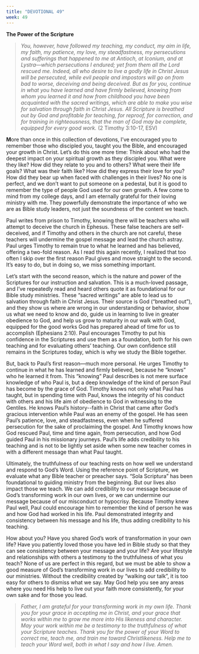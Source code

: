 ```yaml
---
title: "DEVOTIONAL 49"
week: 49
---
```


**The Power of the Scripture**

> *You, however, have followed my teaching, my conduct, my aim in life,
> my faith, my patience, my love, my steadfastness, my persecutions and
> sufferings that happened to me at Antioch, at Iconium, and at
> Lystra—which persecutions I endured; yet from them all the Lord
> rescued me. Indeed, all who desire to live a godly life in Christ
> Jesus will be persecuted, while evil people and impostors will go on
> from bad to worse, deceiving and being deceived. But as for you,
> continue in what you have learned and have firmly believed, knowing
> from whom you learned it and how from childhood you have been
> acquainted with the sacred writings, which are able to make you wise
> for salvation through faith in Christ Jesus. All Scripture is breathed
> out by God and profitable for teaching, for reproof, for correction,
> and for training in righteousness, that the man of God may be
> complete, equipped for every good work.* (2 Timothy 3:10-17, ESV)

**M**ore than once in this collection of devotions, I’ve encouraged you
to remember those who discipled you, taught you the Bible, and
encouraged your growth in Christ. Let’s do this one more time: Think
about who had the deepest impact on your spiritual growth as they
discipled you. What were they like? How did they relate to you and to
others? What were their life goals? What was their faith like? How did
they express their love for you? How did they bear up when faced with
challenges in their lives? No one is perfect, and we don’t want to put
someone on a pedestal, but it is good to remember the type of people God
used for our own growth. A few come to mind from my college days, and I
am eternally grateful for their loving ministry with me. They powerfully
demonstrate the importance of who we are as Bible study leaders, not
just the soundness of the content we teach.

Paul writes from prison to Timothy, knowing there will be teachers who
will attempt to deceive the church in Ephesus. These false teachers are
self-deceived, and if Timothy and others in the church are not careful,
these teachers will undermine the gospel message and lead the church
astray. Paul urges Timothy to remain true to what he learned and has
believed, offering a two-fold reason. As I read this again recently, I
realized that too often I skip over the first reason Paul gives and move
straight to the second. It’s easy to do, but in doing so, we miss
something important.

Let’s start with the second reason, which is the nature and power of the
Scriptures for our instruction and salvation. This is a much-loved
passage, and I’ve repeatedly read and heard others quote it as
foundational for our Bible study ministries. These “sacred writings” are
able to lead us to salvation through faith in Christ Jesus. Their source
is God (“breathed out”), and they show us where are wrong in our
understanding or behavior, show us what we need to know and do, guide us
in learning to live in greater obedience to God, and help us grow to
maturity in our walk with God, equipped for the good works God has
prepared ahead of time for us to accomplish (Ephesians 2:10). Paul
encourages Timothy to put his confidence in the Scriptures and use them
as a foundation, both for his own teaching and for evaluating others’
teaching. Our own confidence still remains in the Scriptures today,
which is why we study the Bible together.

But, back to Paul’s first reason—much more personal. He urges Timothy to
continue in what he has learned and firmly believed, because he “knows”
who he learned it from. This “knowing” Paul describes is not mere
surface knowledge of who Paul is, but a deep knowledge of the kind of
person Paul has become by the grace of God. Timothy knows not only what
Paul has taught, but in spending time with Paul, knows the integrity of
his conduct with others and his life aim of obedience to God in
witnessing to the Gentiles. He knows Paul’s history--faith in Christ
that came after God’s gracious intervention while Paul was an enemy of
the gospel. He has seen Paul’s patience, love, and steadfastness, even
when he suffered persecution for the sake of proclaiming the gospel. And
Timothy knows how God rescued Paul, time and time again, from
persecution, and how God guided Paul in his missionary journeys. Paul’s
life adds credibility to his teaching and is not to be lightly set aside
when some new teacher comes in with a different message than what Paul
taught.

Ultimately, the truthfulness of our teaching rests on how well we
understand and respond to God’s Word. Using the reference point of
Scripture, we evaluate what any Bible teacher or preacher says. “Sola
Scriptura” has been foundational to guiding ministry from the beginning.
But our lives also impact those we teach. We can add credibility to our
message because of God’s transforming work in our own lives, or we can
undermine our message because of our misconduct or hypocrisy. Because
Timothy knew Paul well, Paul could encourage him to remember the kind of
person he was and how God had worked in his life. Paul demonstrated
integrity and consistency between his message and his life, thus adding
credibility to his teaching.

How about you? Have you shared God’s work of transformation in your own
life? Have you patiently loved those you have led in Bible study so that
they can see consistency between your message and your life? Are your
lifestyle and relationships with others a testimony to the truthfulness
of what you teach? None of us are perfect in this regard, but we must be
able to show a good measure of God’s transforming work in our lives to
add credibility to our ministries. Without the credibility created by
“walking our talk”, it is too easy for others to dismiss what we say.
May God help you see any areas where you need His help to live out your
faith more consistently, for your own sake and for those you lead.

> *Father, I am grateful for your transforming work in my own life.
> Thank you for your grace in accepting me in Christ, and your grace
> that works within me to grow me more into His likeness and character.
> May your work within me be a testimony to the truthfulness of what
> your Scripture teaches. Thank you for the power of your Word to
> correct me, teach me, and train me toward Christlikeness. Help me to
> teach your Word well, both in what I say and how I live. Amen.*

